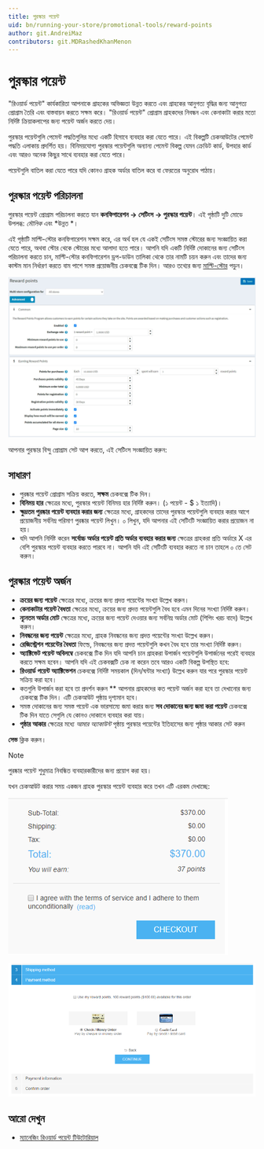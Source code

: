 ```yaml
---
title: পুরস্কার পয়েন্ট
uid: bn/running-your-store/promotional-tools/reward-points
author: git.AndreiMaz
contributors: git.MDRashedKhanMenon
---
```


# পুরস্কার পয়েন্ট

"রিওয়ার্ড পয়েন্ট" কার্যকারিতা আপনাকে গ্রাহকের অভিজ্ঞতা উন্নত করতে এবং গ্রাহকের আনুগত্য বৃদ্ধির জন্য আনুগত্য প্রোগ্রাম তৈরি এবং বাস্তবায়ন করতে সক্ষম করে। "রিওয়ার্ড পয়েন্ট" প্রোগ্রাম গ্রাহকদের নিবন্ধন এবং কেনাকাটা করার মতো নির্দিষ্ট ক্রিয়াকলাপের জন্য পয়েন্ট অর্জন করতে দেয়।

পুরস্কার পয়েন্টগুলি পেমেন্ট পদ্ধতিগুলির মধ্যে একটি হিসাবে ব্যবহার করা যেতে পারে। এই বিকল্পটি চেকআউটের পেমেন্ট পদ্ধতি এলাকায় প্রদর্শিত হয়। বিনিময়যোগ্য পুরস্কার পয়েন্টগুলি অন্যান্য পেমেন্ট বিকল্প যেমন ক্রেডিট কার্ড, উপহার কার্ড এবং আরও অনেক কিছুর সাথে ব্যবহার করা যেতে পারে।

পয়েন্টগুলি বাতিল করা যেতে পারে যদি কোনও গ্রাহক অর্ডার বাতিল করে বা ফেরতের অনুরোধ পাঠায়।

## পুরস্কার পয়েন্ট পরিচালনা

পুরস্কার পয়েন্ট প্রোগ্রাম পরিচালনা করতে যান **কনফিগারেশন → সেটিংস → পুরস্কার পয়েন্ট**। এই পৃষ্ঠাটি দুটি মোডে উপলব্ধ: *মৌলিক* এবং *উন্নত *।

এই পৃষ্ঠাটি মাল্টি-স্টোর কনফিগারেশন সক্ষম করে, এর অর্থ হল যে একই সেটিংস সমস্ত স্টোরের জন্য সংজ্ঞায়িত করা যেতে পারে, অথবা স্টোর থেকে স্টোরের মধ্যে আলাদা হতে পারে। আপনি যদি একটি নির্দিষ্ট দোকানের জন্য সেটিংস পরিচালনা করতে চান, মাল্টি-স্টোর কনফিগারেশন ড্রপ-ডাউন তালিকা থেকে তার নামটি চয়ন করুন এবং তাদের জন্য কাস্টম মান নির্ধারণ করতে বাম পাশে সমস্ত প্রয়োজনীয় চেকবক্সে টিক দিন। আরও তথ্যের জন্য [মাল্টি-স্টোর](xref:bn/getting-start/advanced-configuration/multi-store) পড়ুন।

![পুরস্কার পয়েন্ট](_static/reward-points/settings.jpg)

আপনার পুরস্কার বিন্দু প্রোগ্রাম সেট আপ করতে, এই সেটিংস সংজ্ঞায়িত করুন:

## সাধারণ
- পুরষ্কার পয়েন্ট প্রোগ্রাম সক্রিয় করতে, **সক্ষম** চেকবক্সে টিক দিন।
- **বিনিময় হার** ক্ষেত্রের মধ্যে, পুরস্কার পয়েন্ট বিনিময় হার নির্দিষ্ট করুন। (১ পয়েন্ট - $ ১ ইত্যাদি)।
- **ক্ষুদ্রতম পুরষ্কার পয়েন্ট ব্যবহার করার জন্য** ক্ষেত্রের মধ্যে, গ্রাহকদের তাদের পুরস্কার পয়েন্টগুলি ব্যবহার করার আগে প্রয়োজনীয় সর্বনিম্ন পরিমাণ পুরষ্কার পয়েন্ট লিখুন। ০ লিখুন, যদি আপনার এই সেটিংটি সংজ্ঞায়িত করার প্রয়োজন না হয়।
- যদি আপনি নির্দিষ্ট করেন **সর্বোচ্চ অর্ডার পয়েন্ট প্রতি অর্ডার ব্যবহার করার জন্য** ক্ষেত্রের গ্রাহকরা প্রতি অর্ডারে X এর বেশি পুরস্কার পয়েন্ট ব্যবহার করতে পারবে না। আপনি যদি এই সেটিংটি ব্যবহার করতে না চান তাহলে ০ তে সেট করুন।

## পুরস্কার পয়েন্ট অর্জন
- **ক্রয়ের জন্য পয়েন্ট** ক্ষেত্রের মধ্যে, ক্রয়ের জন্য প্রদত্ত পয়েন্টের সংখ্যা উল্লেখ করুন।
- **কেনাকাটার পয়েন্ট বৈধতা** ক্ষেত্রের মধ্যে, ক্রয়ের জন্য প্রদত্ত পয়েন্টগুলি বৈধ হবে এমন দিনের সংখ্যা নির্দিষ্ট করুন।
- **ন্যূনতম অর্ডার মোট** ক্ষেত্রের মধ্যে, ক্রয়ের জন্য পয়েন্ট দেওয়ার জন্য সর্বনিম্ন অর্ডার মোট (শিপিং খরচ বাদে) উল্লেখ করুন।
- **নিবন্ধনের জন্য পয়েন্ট** ক্ষেত্রের মধ্যে, গ্রাহক নিবন্ধনের জন্য প্রদত্ত পয়েন্টের সংখ্যা উল্লেখ করুন।
- **রেজিস্ট্রেশন পয়েন্টের বৈধতা** ফিল্ডে, নিবন্ধনের জন্য প্রদত্ত পয়েন্টগুলি কখন বৈধ হবে তার সংখ্যা নির্দিষ্ট করুন।
- **অ্যাক্টিভেট পয়েন্ট অবিলম্বে** চেকবক্সে টিক দিন যদি আপনি চান গ্রাহকরা উপার্জন পয়েন্টগুলি উপার্জনের পরেই ব্যবহার করতে সক্ষম হবেন। আপনি যদি এই চেকবক্সটি চেক না করেন তবে আরও একটি বিকল্প উপস্থিত হবে:
- **রিওয়ার্ড পয়েন্ট অ্যাক্টিভেশন** চেকবক্সে নির্দিষ্ট সময়কাল (দিন/ঘন্টার সংখ্যা) উল্লেখ করুন যার পরে পুরস্কার পয়েন্ট সক্রিয় করা হবে।
- কতগুলি উপার্জন করা হবে তা প্রদর্শন করুন ** আপনার গ্রাহকদের কত পয়েন্ট অর্জন করা হবে তা দেখানোর জন্য চেকবক্সে টিক দিন। এটি চেকআউট পৃষ্ঠায় দৃশ্যমান হবে।
- সমস্ত দোকানের জন্য সমস্ত পয়েন্ট এক ভারসাম্যে জমা করার জন্য **সব দোকানের জন্য জমা করা পয়েন্ট** চেকবক্সে টিক দিন যাতে সেগুলি যে কোনও দোকানে ব্যবহার করা যায়।
- **পৃষ্ঠার আকার** ক্ষেত্রের মধ্যে *আমার অ্যাকাউন্ট* পৃষ্ঠায় পুরস্কার পয়েন্টের ইতিহাসের জন্য পৃষ্ঠার আকার সেট করুন

**সেভ** ক্লিক করুন।

> [!NOTE]
>
> পুরষ্কার পয়েন্ট শুধুমাত্র নিবন্ধিত ব্যবহারকারীদের জন্য প্রয়োগ করা হয়।

যখন চেকআউট করার সময় একজন গ্রাহক পুরস্কার পয়েন্ট ব্যবহার করে তখন এটি এরকম দেখাচ্ছে:

![পুরস্কার_পয়েন্ট_চেকআউট](_static/reward-points/reward_will_earn.png)

![পুরস্কার_পয়েন্ট_চেকআউট](_static/reward-points/reward_pints_checkout.png)

## আরো দেখুন

- [ম্যানেজিং রিওয়ার্ড পয়েন্ট টিউটোরিয়াল](https://www.youtube.com/watch?v=lE4-xDUKkd0&index=14&list=PLnL_aDfmRHwsbhj621A-RFb1KnzeFxYz4)
